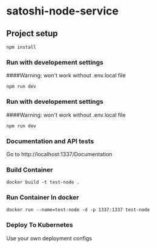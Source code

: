 # satoshi-node-service

## Project setup
```
npm install
```

### Run with developement settings
####Warning: won't work without .env.local file
```
npm run dev
```

### Run with developement settings
####Warning: won't work without .env.local file
```
npm run dev
```

### Documentation and API tests
Go to http://localhost:1337/Documentation

### Build Container
```
docker build -t test-node .
```
### Run Container In docker
```
docker run --name=test-node -d -p 1337:1337 test-node
```

### Deploy To Kubernetes
Use your own deployment configs





